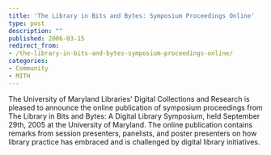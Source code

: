 ```yaml
---
title: 'The Library in Bits and Bytes: Symposium Proceedings Online'
type: post
description: ""
published: 2006-03-15
redirect_from: 
- /the-library-in-bits-and-bytes-symposium-proceedings-online/
categories:
- Community
- MITH
---
```

The University of Maryland Libraries' Digital Collections and Research is pleased to announce the online publication of symposium proceedings from The Library in Bits and Bytes: A Digital Library Symposium, held September 29th, 2005 at the University of Maryland. The online publication contains remarks from session presenters, panelists, and poster presenters on how library practice has embraced and is challenged by digital library initiatives.
